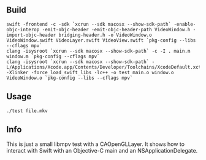 ## Build

```
swift -frontend -c -sdk `xcrun --sdk macosx --show-sdk-path` -enable-objc-interop -emit-objc-header -emit-objc-header-path VideoWindow.h -import-objc-header bridging-header.h -o VideoWindow.o VideoWindow.swift VideoLayer.swift VideoView.swift `pkg-config --libs --cflags mpv`
clang -isysroot `xcrun --sdk macosx --show-sdk-path` -c -I . main.m window.m `pkg-config --cflags mpv`
clang -isysroot `xcrun --sdk macosx --show-sdk-path` -L/Applications/Xcode.app/Contents/Developer/Toolchains/XcodeDefault.xctoolchain/usr/lib/swift_static/macosx -Xlinker -force_load_swift_libs -lc++ -o test main.o window.o VideoWindow.o `pkg-config --libs --cflags mpv`
```

## Usage

```
./test file.mkv
```

## Info

This is just a small libmpv test with a CAOpenGLLayer. It shows how to interact with Swift with an Objective-C main and an NSApplicationDelegate.
